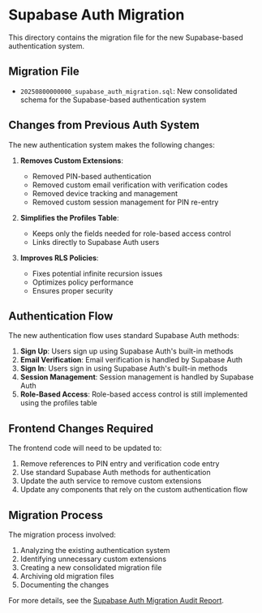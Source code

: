 # Supabase Auth Migration

This directory contains the migration file for the new Supabase-based authentication system.

## Migration File

- `20250800000000_supabase_auth_migration.sql`: New consolidated schema for the Supabase-based authentication system

## Changes from Previous Auth System

The new authentication system makes the following changes:

1. **Removes Custom Extensions**:
   - Removed PIN-based authentication
   - Removed custom email verification with verification codes
   - Removed device tracking and management
   - Removed custom session management for PIN re-entry

2. **Simplifies the Profiles Table**:
   - Keeps only the fields needed for role-based access control
   - Links directly to Supabase Auth users

3. **Improves RLS Policies**:
   - Fixes potential infinite recursion issues
   - Optimizes policy performance
   - Ensures proper security

## Authentication Flow

The new authentication flow uses standard Supabase Auth methods:

1. **Sign Up**: Users sign up using Supabase Auth's built-in methods
2. **Email Verification**: Email verification is handled by Supabase Auth
3. **Sign In**: Users sign in using Supabase Auth's built-in methods
4. **Session Management**: Session management is handled by Supabase Auth
5. **Role-Based Access**: Role-based access control is still implemented using the profiles table

## Frontend Changes Required

The frontend code will need to be updated to:

1. Remove references to PIN entry and verification code entry
2. Use standard Supabase Auth methods for authentication
3. Update the auth service to remove custom extensions
4. Update any components that rely on the custom authentication flow

## Migration Process

The migration process involved:

1. Analyzing the existing authentication system
2. Identifying unnecessary custom extensions
3. Creating a new consolidated migration file
4. Archiving old migration files
5. Documenting the changes

For more details, see the [Supabase Auth Migration Audit Report](../SUPABASE_AUTH_MIGRATION_REPORT.md).
